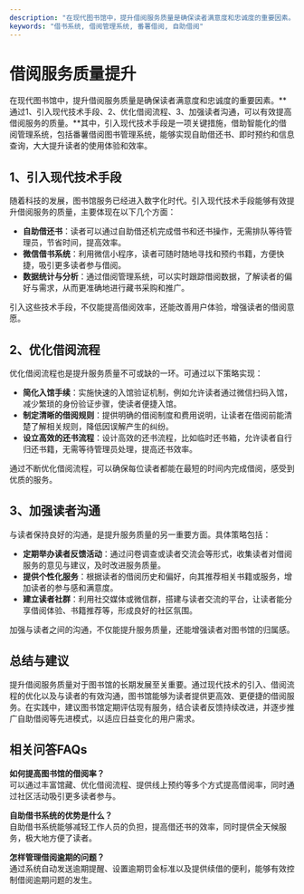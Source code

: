 ```yaml
---
description: "在现代图书馆中，提升借阅服务质量是确保读者满意度和忠诚度的重要因素。**通过1、引入现代技术手段、2、优化借阅流程、3、加强读者沟通，可以有效提高借阅服务的质量。**其中，引入现代技术手段是一项关键措施，借助智能化的借阅管理系统，包括番薯借阅图书管理系统，能够实现自助借还书、即时预约和信息查询，大大提升读者的使用体验和效率。"
keywords: "借书系统, 借阅管理系统, 番薯借阅, 自助借阅"
---
```

# 借阅服务质量提升

在现代图书馆中，提升借阅服务质量是确保读者满意度和忠诚度的重要因素。**通过1、引入现代技术手段、2、优化借阅流程、3、加强读者沟通，可以有效提高借阅服务的质量。**其中，引入现代技术手段是一项关键措施，借助智能化的借阅管理系统，包括番薯借阅图书管理系统，能够实现自助借还书、即时预约和信息查询，大大提升读者的使用体验和效率。

## 1、引入现代技术手段

随着科技的发展，图书馆服务已经进入数字化时代。引入现代技术手段能够有效提升借阅服务的质量，主要体现在以下几个方面：

- **自助借还书**：读者可以通过自助借还机完成借书和还书操作，无需排队等待管理员，节省时间，提高效率。
- **微信借书系统**：利用微信小程序，读者可随时随地寻找和预约书籍，方便快捷，吸引更多读者参与借阅。
- **数据统计与分析**：通过借阅管理系统，可以实时跟踪借阅数据，了解读者的偏好与需求，从而更准确地进行藏书采购和推广。

引入这些技术手段，不仅能提高借阅效率，还能改善用户体验，增强读者的借阅意愿。

## 2、优化借阅流程

优化借阅流程也是提升服务质量不可或缺的一环。可通过以下策略实现：

- **简化入馆手续**：实施快速的入馆验证机制，例如允许读者通过微信扫码入馆，减少繁琐的身份验证步骤，使读者便捷入馆。
- **制定清晰的借阅规则**：提供明确的借阅制度和费用说明，让读者在借阅前能清楚了解相关规则，降低因误解产生的纠纷。
- **设立高效的还书流程**：设计高效的还书流程，比如临时还书箱，允许读者自行归还书籍，无需等待管理员处理，提高还书效率。

通过不断优化借阅流程，可以确保每位读者都能在最短的时间内完成借阅，感受到优质的服务。

## 3、加强读者沟通

与读者保持良好的沟通，是提升服务质量的另一重要方面。具体策略包括：

- **定期举办读者反馈活动**：通过问卷调查或读者交流会等形式，收集读者对借阅服务的意见与建议，及时改进服务质量。
- **提供个性化服务**：根据读者的借阅历史和偏好，向其推荐相关书籍或服务，增加读者的参与感和满意度。
- **建立读者社群**：利用社交媒体或微信群，搭建与读者交流的平台，让读者能分享借阅体验、书籍推荐等，形成良好的社区氛围。

加强与读者之间的沟通，不仅能提升服务质量，还能增强读者对图书馆的归属感。

## 总结与建议

提升借阅服务质量对于图书馆的长期发展至关重要。通过现代技术的引入、借阅流程的优化以及与读者的有效沟通，图书馆能够为读者提供更高效、更便捷的借阅服务。在实践中，建议图书馆定期评估现有服务，结合读者反馈持续改进，并逐步推广自助借阅等先进模式，以适应日益变化的用户需求。

## 相关问答FAQs

**如何提高图书馆的借阅率？**  
可以通过丰富馆藏、优化借阅流程、提供线上预约等多个方式提高借阅率，同时通过社区活动吸引更多读者参与。

**自助借书系统的优势是什么？**  
自助借书系统能够减轻工作人员的负担，提高借还书的效率，同时提供全天候服务，极大地方便了读者。

**怎样管理借阅逾期的问题？**  
通过系统自动发送逾期提醒、设置逾期罚金标准以及提供续借的便利，能够有效控制借阅逾期问题的发生。
